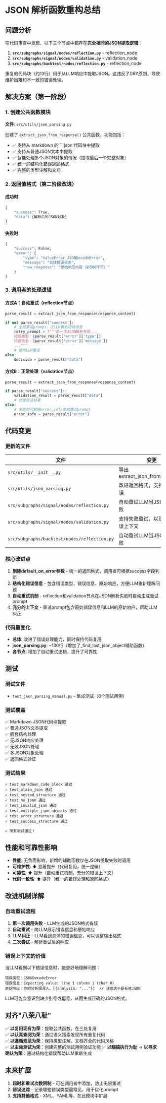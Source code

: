 # JSON 解析函数重构总结

## 问题分析

在代码审查中发现，以下三个节点中都存在**完全相同的JSON提取逻辑**：

1. **`src/subgraphs/signal/nodes/reflection.py`** - reflection_node
2. **`src/subgraphs/signal/nodes/validation.py`** - validation_node  
3. **`src/subgraphs/backtest/nodes/reflection.py`** - reflection_node

重复的代码块（约13行）用于从LLM响应中提取JSON。这违反了DRY原则，导致维护困难和不一致的错误处理。

## 解决方案（第一阶段）

### 1. 创建公共函数模块

**文件**: `src/utils/json_parsing.py`

创建了 `extract_json_from_response()` 公共函数，功能包括：

- ✅ 支持从 markdown 的 ```json 代码块中提取
- ✅ 支持从普通JSON文本中提取
- ✅ 智能处理多个JSON对象的情况（提取最后一个完整对象）
- ✅ 统一的结构化错误返回格式
- ✅ 完整的类型注解和文档

### 2. 返回值格式（第二阶段改进）

#### 成功时

```python
{
    "success": True,
    "data": {解析后的JSON对象}
}
```

#### 失败时

```python
{
    "success": False,
    "error": {
        "type": "ValueError|JSONDecodeError",
        "message": "具体错误信息",
        "raw_response": "原始响应内容（前500字符）"
    }
}
```

### 3. 调用者的处理逻辑

#### 方式A：自动重试（reflection节点）

```python
parse_result = extract_json_from_response(response_content)

if not parse_result["success"]:
    # 生成重试prompt，让LLM看到错误信息
    retry_prompt = f"""前一次JSON解析失败...
    错误类型：{parse_result['error']['type']}
    错误信息：{parse_result['error']['message']}
    ..."""
    # 调用LLM重试
else:
    decision = parse_result["data"]
```

#### 方式B：正常处理（validation节点）

```python
parse_result = extract_json_from_response(response_content)

if parse_result["success"]:
    validation_result = parse_result["data"]
    # 处理验证结果
else:
    # 失败时可根据error_info生成重试prompt
    error_info = parse_result["error"]
```

## 代码变更

### 更新的文件

| 文件 | 变更 |
|------|------|
| `src/utils/__init__.py` | 导出extract_json_from_response |
| `src/utils/json_parsing.py` | 改进返回格式，支持结构化错误 |
| `src/subgraphs/signal/nodes/reflection.py` | 自动重试LLM当JSON解析失败 |
| `src/subgraphs/signal/nodes/validation.py` | 支持失败重试，以及充分的错误上下文 |
| `src/subgraphs/backtest/nodes/reflection.py` | 自动重试LLM当JSON解析失败 |

### 核心改进点

1. **删除default_on_error参数** - 统一的返回格式，调用者可根据success字段判断
2. **结构化错误信息** - 包含错误类型、错误信息、原始响应，方便LLM重新理解问题
3. **自动重试机制** - reflection和validation节点在JSON解析失败时自动生成重试prompt
4. **充分的上下文** - 重试prompt包含原始错误信息和LLM的原始响应，帮助LLM纠正

### 代码量变化

- **总体**: 改进了错误处理能力，同时保持代码复用
- **json_parsing.py**: ~130行（增加了_find_last_json_object辅助函数）
- **各节点**: 增加了自动重试逻辑，提升了可靠性

## 测试

### 测试文件

- `test_json_parsing_manual.py` - 集成测试（8个测试用例）

### 测试覆盖

✅ Markdown JSON代码块提取  
✅ 普通JSON文本提取  
✅ 嵌套结构处理  
✅ 无JSON响应处理  
✅ 无效JSON处理  
✅ 多JSON对象处理  
✅ 返回格式验证  

### 测试结果

```
✓ test_markdown_code_block 通过
✓ test_plain_json 通过
✓ test_nested_structure 通过
✓ test_no_json 通过
✓ test_invalid_json 通过
✓ test_multiple_json_objects 通过
✓ test_error_structure 通过
✓ test_success_structure 通过

✓ 所有测试通过！
```

## 性能和可靠性影响

- **性能**: 无负面影响，新增的辅助函数仅在JSON提取失败时调用
- **可维护性**: ⬆️ 显著提升（代码复用，统一逻辑）
- **可靠性**: ⬆️ 提升（自动重试机制，充分的错误上下文）
- **代码一致性**: ⬆️ 提升（统一的错误处理和返回格式）

## 改进机制详解

### 自动重试流程

1. **第一次调用失败** - LLM生成的JSON格式有误
2. **自动重试** - 向LLM展示错误信息和原始响应
3. **LLM纠正** - LLM看到具体的错误信息，可以调整输出格式
4. **二次尝试** - 解析重试后的响应

### 错误上下文的价值

当LLM看到以下错误信息时，能更好地理解问题：

```
错误类型：JSONDecodeError
错误信息：Expecting value: line 1 column 1 (char 0)
原始响应：你的分析很深入。[{analysis: "..."}]  // 注意这不是有效JSON
```

LLM可能会意识到缺少引号或逗号，从而生成正确的JSON格式。

## 对齐"八荣八耻"

✅ **以复用现有为荣**：提取公共函数，在三处复用  
✅ **以认真查阅为荣**：通过语义搜索发现所有重复代码  
✅ **以遵循规范为荣**：保持类型注解、文档齐全的代码风格  
✅ **以主动测试为荣**：创建完整的测试用例验证功能
✅ **以糊搞执行为耻** → **以寻求确认为荣**：通过结构化错误帮助LLM重新生成

## 未来扩展

1. **超时和重试次数限制** - 可在调用者中添加，防止无限重试
2. **错误追踪** - 记录哪些错误类型最常见，用于优化prompt
3. **支持其他格式** - XML、YAML等，在此模块中扩展
